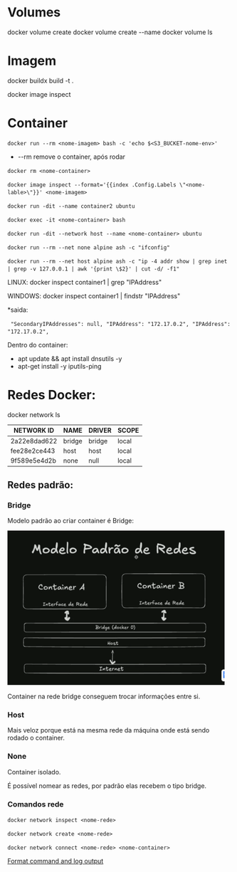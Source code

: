 # Volumes
docker volume create
docker volume create --name <nome-do-volume>
docker volume ls

# Imagem
docker buildx build -t <nome-imagem> .

docker image inspect <nome-imagem>

# Container
`docker run --rm <nome-imagem> bash -c 'echo $<S3_BUCKET-nome-env>'`
  * --rm remove o container, após rodar

`docker rm <nome-container>`

`docker image inspect --format='{{index .Config.Labels \"<nome-lable>\"}}' <nome-imagem>`

`docker run -dit --name container2 ubuntu`

`docker exec -it <nome-container> bash`

`docker run -dit --network host --name <nome-container> ubuntu`

`docker run --rm --net none alpine ash -c "ifconfig"`

`docker run --rm --net host alpine ash -c "ip -4 addr show | grep inet | grep -v 127.0.0.1 | awk '{print \$2}' | cut -d/ -f1"`

LINUX:
docker inspect container1 | grep "IPAddress"

WINDOWS:
docker inspect container1 | findstr "IPAddress"

 *saida:

  ` "SecondaryIPAddresses": null,
    "IPAddress": "172.17.0.2",
    "IPAddress": "172.17.0.2",`

Dentro do container:
* apt update && apt install dnsutils -y
* apt-get install -y iputils-ping


# Redes Docker:
 docker network ls

| NETWORK ID   |  NAME  |    DRIVER  |  SCOPE |
|------------- |--------|------------|--------|
|2a22e8dad622 |  bridge  |  bridge  |  local  |
|fee28e2ce443 |   host   |   host   |   local |
|9f589e5e4d2b |  none    |  null    |  local  |

## Redes padrão:

### Bridge
Modelo padrão ao criar container é Bridge:

 ![alt text]({C9527272-5DA3-4E2B-A1FB-6D7DA835A725}.png)

 Container na rede bridge conseguem trocar informações entre si.

### Host
Mais veloz porque está na mesma rede da máquina onde está sendo rodado o container.

### None
Container isolado.

É possível nomear as redes, por padrão elas recebem o tipo bridge.

### Comandos rede
`docker network inspect <nome-rede>`

`docker network create <nome-rede>`

`docker network connect <nome-rede> <nome-container>`


[Format command and log output](https://docs.docker.com/engine/cli/formatting/)
